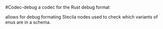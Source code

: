#Codec-debug
a codec for the Rust debug format

allows for debug formating Stecila nodes used to check which variants of enus are in a schema.
